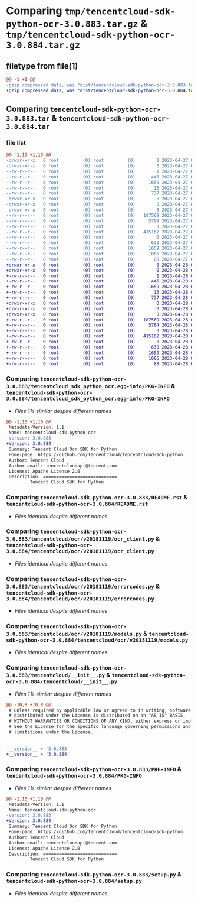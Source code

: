 # Comparing `tmp/tencentcloud-sdk-python-ocr-3.0.883.tar.gz` & `tmp/tencentcloud-sdk-python-ocr-3.0.884.tar.gz`

## filetype from file(1)

```diff
@@ -1 +1 @@
-gzip compressed data, was "dist/tencentcloud-sdk-python-ocr-3.0.883.tar", last modified: Thu Apr 27 00:42:03 2023, max compression
+gzip compressed data, was "dist/tencentcloud-sdk-python-ocr-3.0.884.tar", last modified: Fri Apr 28 02:35:12 2023, max compression
```

## Comparing `tencentcloud-sdk-python-ocr-3.0.883.tar` & `tencentcloud-sdk-python-ocr-3.0.884.tar`

### file list

```diff
@@ -1,19 +1,19 @@
-drwxr-xr-x   0 root         (0) root         (0)        0 2023-04-27 00:42:03.000000 tencentcloud-sdk-python-ocr-3.0.883/
-drwxr-xr-x   0 root         (0) root         (0)        0 2023-04-27 00:42:03.000000 tencentcloud-sdk-python-ocr-3.0.883/tencentcloud_sdk_python_ocr.egg-info/
--rw-r--r--   0 root         (0) root         (0)        1 2023-04-27 00:42:03.000000 tencentcloud-sdk-python-ocr-3.0.883/tencentcloud_sdk_python_ocr.egg-info/dependency_links.txt
--rw-r--r--   0 root         (0) root         (0)      445 2023-04-27 00:42:03.000000 tencentcloud-sdk-python-ocr-3.0.883/tencentcloud_sdk_python_ocr.egg-info/SOURCES.txt
--rw-r--r--   0 root         (0) root         (0)     1659 2023-04-27 00:42:03.000000 tencentcloud-sdk-python-ocr-3.0.883/tencentcloud_sdk_python_ocr.egg-info/PKG-INFO
--rw-r--r--   0 root         (0) root         (0)       13 2023-04-27 00:42:03.000000 tencentcloud-sdk-python-ocr-3.0.883/tencentcloud_sdk_python_ocr.egg-info/top_level.txt
--rw-r--r--   0 root         (0) root         (0)      737 2023-04-27 00:42:03.000000 tencentcloud-sdk-python-ocr-3.0.883/README.rst
-drwxr-xr-x   0 root         (0) root         (0)        0 2023-04-27 00:42:03.000000 tencentcloud-sdk-python-ocr-3.0.883/tencentcloud/
-drwxr-xr-x   0 root         (0) root         (0)        0 2023-04-27 00:42:03.000000 tencentcloud-sdk-python-ocr-3.0.883/tencentcloud/ocr/
-drwxr-xr-x   0 root         (0) root         (0)        0 2023-04-27 00:42:03.000000 tencentcloud-sdk-python-ocr-3.0.883/tencentcloud/ocr/v20181119/
--rw-r--r--   0 root         (0) root         (0)   107569 2023-04-27 00:42:03.000000 tencentcloud-sdk-python-ocr-3.0.883/tencentcloud/ocr/v20181119/ocr_client.py
--rw-r--r--   0 root         (0) root         (0)     5764 2023-04-27 00:42:03.000000 tencentcloud-sdk-python-ocr-3.0.883/tencentcloud/ocr/v20181119/errorcodes.py
--rw-r--r--   0 root         (0) root         (0)        0 2023-04-27 00:42:03.000000 tencentcloud-sdk-python-ocr-3.0.883/tencentcloud/ocr/v20181119/__init__.py
--rw-r--r--   0 root         (0) root         (0)   415162 2023-04-27 00:42:03.000000 tencentcloud-sdk-python-ocr-3.0.883/tencentcloud/ocr/v20181119/models.py
--rw-r--r--   0 root         (0) root         (0)        0 2023-04-27 00:42:03.000000 tencentcloud-sdk-python-ocr-3.0.883/tencentcloud/ocr/__init__.py
--rw-r--r--   0 root         (0) root         (0)      630 2023-04-27 00:42:03.000000 tencentcloud-sdk-python-ocr-3.0.883/tencentcloud/__init__.py
--rw-r--r--   0 root         (0) root         (0)     1659 2023-04-27 00:42:03.000000 tencentcloud-sdk-python-ocr-3.0.883/PKG-INFO
--rw-r--r--   0 root         (0) root         (0)     1006 2023-04-27 00:42:03.000000 tencentcloud-sdk-python-ocr-3.0.883/setup.py
--rw-r--r--   0 root         (0) root         (0)       88 2023-04-27 00:42:03.000000 tencentcloud-sdk-python-ocr-3.0.883/setup.cfg
+drwxr-xr-x   0 root         (0) root         (0)        0 2023-04-28 02:35:12.000000 tencentcloud-sdk-python-ocr-3.0.884/
+drwxr-xr-x   0 root         (0) root         (0)        0 2023-04-28 02:35:12.000000 tencentcloud-sdk-python-ocr-3.0.884/tencentcloud_sdk_python_ocr.egg-info/
+-rw-r--r--   0 root         (0) root         (0)        1 2023-04-28 02:35:12.000000 tencentcloud-sdk-python-ocr-3.0.884/tencentcloud_sdk_python_ocr.egg-info/dependency_links.txt
+-rw-r--r--   0 root         (0) root         (0)      445 2023-04-28 02:35:12.000000 tencentcloud-sdk-python-ocr-3.0.884/tencentcloud_sdk_python_ocr.egg-info/SOURCES.txt
+-rw-r--r--   0 root         (0) root         (0)     1659 2023-04-28 02:35:12.000000 tencentcloud-sdk-python-ocr-3.0.884/tencentcloud_sdk_python_ocr.egg-info/PKG-INFO
+-rw-r--r--   0 root         (0) root         (0)       13 2023-04-28 02:35:12.000000 tencentcloud-sdk-python-ocr-3.0.884/tencentcloud_sdk_python_ocr.egg-info/top_level.txt
+-rw-r--r--   0 root         (0) root         (0)      737 2023-04-28 02:35:12.000000 tencentcloud-sdk-python-ocr-3.0.884/README.rst
+drwxr-xr-x   0 root         (0) root         (0)        0 2023-04-28 02:35:12.000000 tencentcloud-sdk-python-ocr-3.0.884/tencentcloud/
+drwxr-xr-x   0 root         (0) root         (0)        0 2023-04-28 02:35:12.000000 tencentcloud-sdk-python-ocr-3.0.884/tencentcloud/ocr/
+drwxr-xr-x   0 root         (0) root         (0)        0 2023-04-28 02:35:12.000000 tencentcloud-sdk-python-ocr-3.0.884/tencentcloud/ocr/v20181119/
+-rw-r--r--   0 root         (0) root         (0)   107569 2023-04-28 02:35:12.000000 tencentcloud-sdk-python-ocr-3.0.884/tencentcloud/ocr/v20181119/ocr_client.py
+-rw-r--r--   0 root         (0) root         (0)     5764 2023-04-28 02:35:12.000000 tencentcloud-sdk-python-ocr-3.0.884/tencentcloud/ocr/v20181119/errorcodes.py
+-rw-r--r--   0 root         (0) root         (0)        0 2023-04-28 02:35:12.000000 tencentcloud-sdk-python-ocr-3.0.884/tencentcloud/ocr/v20181119/__init__.py
+-rw-r--r--   0 root         (0) root         (0)   415162 2023-04-28 02:35:12.000000 tencentcloud-sdk-python-ocr-3.0.884/tencentcloud/ocr/v20181119/models.py
+-rw-r--r--   0 root         (0) root         (0)        0 2023-04-28 02:35:12.000000 tencentcloud-sdk-python-ocr-3.0.884/tencentcloud/ocr/__init__.py
+-rw-r--r--   0 root         (0) root         (0)      630 2023-04-28 02:35:12.000000 tencentcloud-sdk-python-ocr-3.0.884/tencentcloud/__init__.py
+-rw-r--r--   0 root         (0) root         (0)     1659 2023-04-28 02:35:12.000000 tencentcloud-sdk-python-ocr-3.0.884/PKG-INFO
+-rw-r--r--   0 root         (0) root         (0)     1006 2023-04-28 02:35:12.000000 tencentcloud-sdk-python-ocr-3.0.884/setup.py
+-rw-r--r--   0 root         (0) root         (0)       88 2023-04-28 02:35:12.000000 tencentcloud-sdk-python-ocr-3.0.884/setup.cfg
```

### Comparing `tencentcloud-sdk-python-ocr-3.0.883/tencentcloud_sdk_python_ocr.egg-info/PKG-INFO` & `tencentcloud-sdk-python-ocr-3.0.884/tencentcloud_sdk_python_ocr.egg-info/PKG-INFO`

 * *Files 1% similar despite different names*

```diff
@@ -1,10 +1,10 @@
 Metadata-Version: 1.1
 Name: tencentcloud-sdk-python-ocr
-Version: 3.0.883
+Version: 3.0.884
 Summary: Tencent Cloud Ocr SDK for Python
 Home-page: https://github.com/TencentCloud/tencentcloud-sdk-python
 Author: Tencent Cloud
 Author-email: tencentcloudapi@tencent.com
 License: Apache License 2.0
 Description: ============================
         Tencent Cloud SDK for Python
```

### Comparing `tencentcloud-sdk-python-ocr-3.0.883/README.rst` & `tencentcloud-sdk-python-ocr-3.0.884/README.rst`

 * *Files identical despite different names*

### Comparing `tencentcloud-sdk-python-ocr-3.0.883/tencentcloud/ocr/v20181119/ocr_client.py` & `tencentcloud-sdk-python-ocr-3.0.884/tencentcloud/ocr/v20181119/ocr_client.py`

 * *Files identical despite different names*

### Comparing `tencentcloud-sdk-python-ocr-3.0.883/tencentcloud/ocr/v20181119/errorcodes.py` & `tencentcloud-sdk-python-ocr-3.0.884/tencentcloud/ocr/v20181119/errorcodes.py`

 * *Files identical despite different names*

### Comparing `tencentcloud-sdk-python-ocr-3.0.883/tencentcloud/ocr/v20181119/models.py` & `tencentcloud-sdk-python-ocr-3.0.884/tencentcloud/ocr/v20181119/models.py`

 * *Files identical despite different names*

### Comparing `tencentcloud-sdk-python-ocr-3.0.883/tencentcloud/__init__.py` & `tencentcloud-sdk-python-ocr-3.0.884/tencentcloud/__init__.py`

 * *Files 1% similar despite different names*

```diff
@@ -10,8 +10,8 @@
 # Unless required by applicable law or agreed to in writing, software
 # distributed under the License is distributed on an "AS IS" BASIS,
 # WITHOUT WARRANTIES OR CONDITIONS OF ANY KIND, either express or implied.
 # See the License for the specific language governing permissions and
 # limitations under the License.
 
 
-__version__ = '3.0.883'
+__version__ = '3.0.884'
```

### Comparing `tencentcloud-sdk-python-ocr-3.0.883/PKG-INFO` & `tencentcloud-sdk-python-ocr-3.0.884/PKG-INFO`

 * *Files 1% similar despite different names*

```diff
@@ -1,10 +1,10 @@
 Metadata-Version: 1.1
 Name: tencentcloud-sdk-python-ocr
-Version: 3.0.883
+Version: 3.0.884
 Summary: Tencent Cloud Ocr SDK for Python
 Home-page: https://github.com/TencentCloud/tencentcloud-sdk-python
 Author: Tencent Cloud
 Author-email: tencentcloudapi@tencent.com
 License: Apache License 2.0
 Description: ============================
         Tencent Cloud SDK for Python
```

### Comparing `tencentcloud-sdk-python-ocr-3.0.883/setup.py` & `tencentcloud-sdk-python-ocr-3.0.884/setup.py`

 * *Files identical despite different names*

